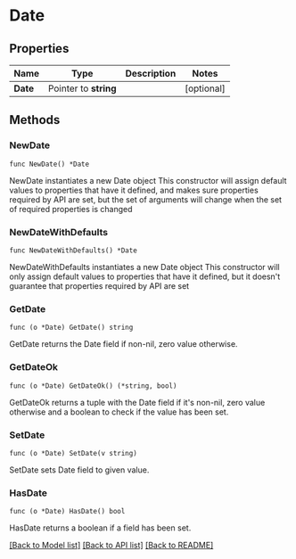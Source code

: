 # Date

## Properties

Name | Type | Description | Notes
------------ | ------------- | ------------- | -------------
**Date** | Pointer to **string** |  | [optional] 

## Methods

### NewDate

`func NewDate() *Date`

NewDate instantiates a new Date object
This constructor will assign default values to properties that have it defined,
and makes sure properties required by API are set, but the set of arguments
will change when the set of required properties is changed

### NewDateWithDefaults

`func NewDateWithDefaults() *Date`

NewDateWithDefaults instantiates a new Date object
This constructor will only assign default values to properties that have it defined,
but it doesn't guarantee that properties required by API are set

### GetDate

`func (o *Date) GetDate() string`

GetDate returns the Date field if non-nil, zero value otherwise.

### GetDateOk

`func (o *Date) GetDateOk() (*string, bool)`

GetDateOk returns a tuple with the Date field if it's non-nil, zero value otherwise
and a boolean to check if the value has been set.

### SetDate

`func (o *Date) SetDate(v string)`

SetDate sets Date field to given value.

### HasDate

`func (o *Date) HasDate() bool`

HasDate returns a boolean if a field has been set.


[[Back to Model list]](../README.md#documentation-for-models) [[Back to API list]](../README.md#documentation-for-api-endpoints) [[Back to README]](../README.md)


